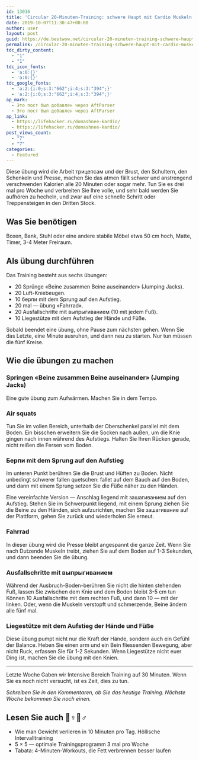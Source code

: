 ```yaml
---
id: 13016
title: 'Circular 20-Minuten-Training: schwere Haupt mit Cardio Muskeln Pumpen'
date: 2019-10-07T11:30:47+00:00
author: user
layout: post
guid: https://de.bestwow.net/circular-20-minuten-training-schwere-haupt-mit-cardio-muskeln-pumpen/
permalink: /circular-20-minuten-training-schwere-haupt-mit-cardio-muskeln-pumpen/
tdc_dirty_content:
  - "1"
  - "1"
tdc_icon_fonts:
  - 'a:0:{}'
  - 'a:0:{}'
tdc_google_fonts:
  - 'a:2:{i:0;s:3:"662";i:4;s:3:"394";}'
  - 'a:2:{i:0;s:3:"662";i:4;s:3:"394";}'
ap_mark:
  - Это пост был добавлен через AftParser
  - Это пост был добавлен через AftParser
ap_link:
  - https://lifehacker.ru/domashnee-kardio/
  - https://lifehacker.ru/domashnee-kardio/
post_views_count:
  - "7"
  - "7"
categories:
  - Featured
---
```

Diese übung wird die Arbeit трицепсам und der Brust, den Schultern, den Schenkeln und Presse, machen Sie das atmen fällt schwer und anstrengend verschwenden Kalorien alle 20 Minuten oder sogar mehr. Tun Sie es drei mal pro Woche und verbreiten Sie Ihre volle, und sehr bald werden Sie aufhören zu hecheln, und zwar auf eine schnelle Schritt oder Treppensteigen in den Dritten Stock.

## Was Sie benötigen

Boxen, Bank, Stuhl oder eine andere stabile Möbel etwa 50 cm hoch, Matte, Timer, 3-4 Meter Freiraum.

## Als übung durchführen

Das Training besteht aus sechs übungen:

  * 20 Sprünge «Beine zusammen Beine auseinander» (Jumping Jacks).
  * 20 Luft-Kniebeugen.
  * 10 берпи mit dem Sprung auf den Aufstieg.
  * 20 mal — übung «Fahrrad».
  * 20 Ausfallschritte mit выпрыгиванием (10 mit jedem Fuß).
  * 10 Liegestütze mit dem Aufstieg der Hände und Füße.

Sobald beendet eine übung, ohne Pause zum nächsten gehen. Wenn Sie das Letzte, eine Minute ausruhen, und dann neu zu starten. Nur tun müssen die fünf Kreise.

## Wie die übungen zu machen

### Springen «Beine zusammen Beine auseinander» (Jumping Jacks)

<div>
</div>

Eine gute übung zum Aufwärmen. Machen Sie in dem Tempo.

### Air squats

<div>
</div>

Tun Sie im vollen Bereich, unterhalb der Oberschenkel parallel mit dem Boden. Ein bisschen erweitern Sie die Socken nach außen, um die Knie gingen nach innen während des Aufstiegs. Halten Sie Ihren Rücken gerade, nicht reißen die Fersen vom Boden.

### Берпи mit dem Sprung auf den Aufstieg

<div>
</div>

Im unteren Punkt berühren Sie die Brust und Hüften zu Boden. Nicht unbedingt schwerer fallen quetschen: fallet auf dem Bauch auf den Boden, und dann mit einem Sprung setzen Sie die Füße näher zu den Händen.

Eine vereinfachte Version — Anschlag liegend mit зашагиванием auf den Aufstieg. Stehen Sie im Schwerpunkt liegend, mit einem Sprung ziehen Sie die Beine zu den Händen, sich aufzurichten, machen Sie зашагивание auf der Plattform, gehen Sie zurück und wiederholen Sie erneut.  


<div>
</div>

### Fahrrad

<div>
</div>

In dieser übung wird die Presse bleibt angespannt die ganze Zeit. Wenn Sie nach Dutzende Muskeln treibt, ziehen Sie auf dem Boden auf 1-3 Sekunden, und dann beenden Sie die übung.

### Ausfallschritte mit выпрыгиванием

<div>
</div>

Während der Ausbruch-Boden-berühren Sie nicht die hinten stehenden Fuß, lassen Sie zwischen dem Knie und dem Boden bleibt 3-5 cm tun Können 10 Ausfallschritte mit dem rechten Fuß, und dann 10 — mit der linken. Oder, wenn die Muskeln verstopft und schmerzende, Beine ändern alle fünf mal.

### Liegestütze mit dem Aufstieg der Hände und Füße

<div>
</div>

Diese übung pumpt nicht nur die Kraft der Hände, sondern auch ein Gefühl der Balance. Heben Sie einen arm und ein Bein fliessenden Bewegung, aber nicht Ruck, erfassen Sie für 1-2 Sekunden. Wenn Liegestütze nicht euer Ding ist, machen Sie die übung mit den Knien.  


<div>
</div>

* * *

Letzte Woche Gaben wir Intensive Bereich Training auf 30 Minuten. Wenn Sie es noch nicht versucht, ist es Zeit, dies zu tun.

_Schreiben Sie in den Kommentaren, ob Sie das heutige Training. Nächste Woche bekommen Sie noch einen._

<div>
  <h2 class="read-also__title">
    <span>Lesen Sie auch</span> <span>🏃♀️🤸♂️ </span>
  </h2>
  
  <ul class="read-also__list">
    <li>
      Wie man Gewicht verlieren in 10 Minuten pro Tag. Höllische Intervalltraining
    </li>
    <li>
      5 × 5 — optimale Trainingsprogramm 3 mal pro Woche
    </li>
    <li>
      Tabata: 4-Minuten-Workouts, die Fett verbrennen besser laufen
    </li>
  </ul>
</div>